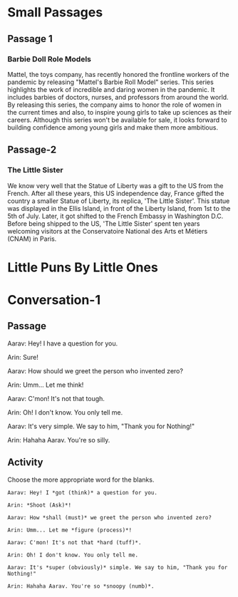 # Small Passages

## Passage 1

### Barbie Doll Role Models

Mattel, the toys company, has recently honored the frontline workers of the pandemic by releasing "Mattel's Barbie Roll Model" series. This series highlights the work of incredible and daring women in the pandemic. It includes barbies of doctors, nurses, and professors from around the world. By releasing this series, the company aims to honor the role of women in the current times and also, to inspire young girls to take up sciences as their careers. Although this series won't be available for sale, it looks forward to building confidence among young girls and make them more ambitious.


## Passage-2

### The Little Sister

We know very well that the Statue of Liberty was a gift to the US from the French. After all these years, this US independence day, France gifted the country a smaller Statue of Liberty, its replica, 'The Little Sister'. This statue was displayed in the Ellis Island, in front of the Liberty Island, from 1st to the 5th of July. Later, it got shifted to the French Embassy in Washington D.C. Before being shipped to the US, 'The Little Sister' spent ten years welcoming visitors at the Conservatoire National des Arts et Métiers (CNAM) in Paris.

# Little Puns By Little Ones

# Conversation-1

## Passage

Aarav: Hey! I have a question for you.

Arin: Sure!

Aarav: How should we greet the person who invented zero?

Arin: Umm... Let me think!

Aarav: C'mon! It's not that tough.

Arin: Oh! I don't know. You only tell me.

Aarav: It's very simple. We say to him, "Thank you for Nothing!"

Arin: Hahaha Aarav. You're so silly.

## Activity

Choose the more appropriate word for the blanks.
```
Aarav: Hey! I *got (think)* a question for you.

Arin: *Shoot (Ask)*!

Aarav: How *shall (must)* we greet the person who invented zero?

Arin: Umm... Let me *figure (process)*!

Aarav: C'mon! It's not that *hard (tuff)*.

Arin: Oh! I don't know. You only tell me.

Aarav: It's *super (obviously)* simple. We say to him, "Thank you for Nothing!"

Arin: Hahaha Aarav. You're so *snoopy (numb)*.
```
